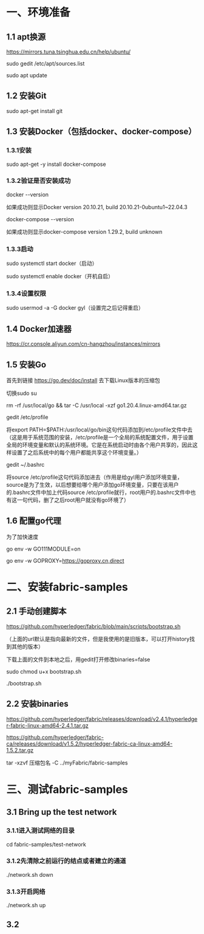 # 一、环境准备

## 1.1 apt换源
https://mirrors.tuna.tsinghua.edu.cn/help/ubuntu/

sudo gedit /etc/apt/sources.list

sudo apt update

## 1.2 安装Git
sudo apt-get install git

## 1.3 安装Docker（包括docker、docker-compose）
### 1.3.1安装
sudo apt-get -y install docker-compose

### 1.3.2验证是否安装成功
docker --version

如果成功则显示Docker version 20.10.21, build 20.10.21-0ubuntu1~22.04.3

docker-compose --version

如果成功则显示docker-compose version 1.29.2, build unknown

### 1.3.3启动
sudo systemctl start docker（启动）

sudo systemctl enable docker（开机自启）

### 1.3.4设置权限
sudo usermod -a -G docker gyl（设置完之后记得重启）

## 1.4 Docker加速器
https://cr.console.aliyun.com/cn-hangzhou/instances/mirrors


## 1.5 安装Go
首先到链接 https://go.dev/doc/install 去下载Linux版本的压缩包

切换sudo su

rm -rf /usr/local/go && tar -C /usr/local -xzf go1.20.4.linux-amd64.tar.gz

gedit /etc/profile

将export PATH=$PATH:/usr/local/go/bin这句代码添加到/etc/profile文件中去
（这是用于系统范围的安装，/etc/profile是一个全局的系统配置文件，用于设置全局的环境变量和默认的系统环境。它是在系统启动时由各个用户共享的，因此这样设置了之后系统中的每个用户都能共享这个环境变量。）

gedit ~/.bashrc

将source /etc/profile这句代码添加进去（作用是给gyl用户添加环境变量，source是为了生效，以后想要给哪个用户添加go环境变量，只要在该用户的.bashrc文件中加上代码source /etc/profile就行，root用户的.bashrc文件中也有这一句代码，删了之后root用户就没有go环境了）

## 1.6 配置go代理
为了加快速度

go env -w GO111MODULE=on

go env -w GOPROXY=https://goproxy.cn,direct


# 二、安装fabric-samples
## 2.1 手动创建脚本
https://github.com/hyperledger/fabric/blob/main/scripts/bootstrap.sh

（上面的url默认是指向最新的文件，但是我使用的是旧版本，可以打开history找到其他的版本）

下载上面的文件到本地之后，用gedit打开修改binaries=false

sudo chmod u+x bootstrap.sh

./bootstrap.sh

## 2.2 安装binaries
https://github.com/hyperledger/fabric/releases/download/v2.4.1/hyperledger-fabric-linux-amd64-2.4.1.tar.gz

https://github.com/hyperledger/fabric-ca/releases/download/v1.5.2/hyperledger-fabric-ca-linux-amd64-1.5.2.tar.gz

tar -xzvf 压缩包名 -C ../myFabric/fabric-samples


# 三、测试fabric-samples
## 3.1 Bring up the test network
### 3.1.1进入测试网络的目录
cd fabric-samples/test-network

### 3.1.2先清除之前运行的结点或者建立的通道
./network.sh down

### 3.1.3开启网络
./network.sh up

## 3.2





